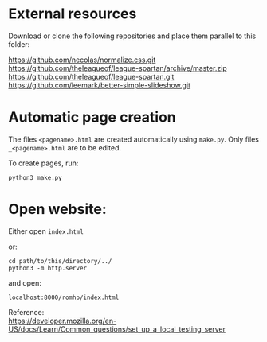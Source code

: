 # External resources

Download or clone the following repositories and place them parallel to this
folder:

https://github.com/necolas/normalize.css.git  
https://github.com/theleagueof/league-spartan/archive/master.zip  
https://github.com/theleagueof/league-spartan.git  
https://github.com/leemark/better-simple-slideshow.git  


# Automatic page creation

The files `<pagename>.html` are created automatically using `make.py`.
Only files `_<pagename>.html` are to be edited.

To create pages, run:

`python3 make.py`


# Open website:

Either open `index.html`

or:

`cd path/to/this/directory/../`  
`python3 -m http.server`

and open:

`localhost:8000/romhp/index.html`

Reference:  
https://developer.mozilla.org/en-US/docs/Learn/Common_questions/set_up_a_local_testing_server
